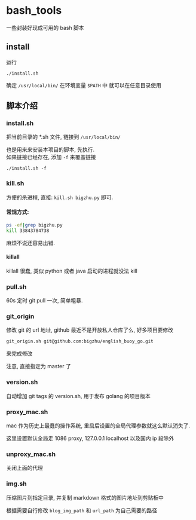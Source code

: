 # bash_tools
一些封装好现成可用的 bash 脚本

## install

运行 

```
./install.sh
```

确定 `/usr/local/bin/` 在环境变量 `$PATH` 中
就可以在任意目录使用

## 脚本介绍
### install.sh
把当前目录的 *.sh 文件, 链接到 `/usr/local/bin/`

也是用来来安装本项目的脚本, 先执行.  
如果链接已经存在, 添加 `-f` 来覆盖链接

```
./install.sh -f
```

### kill.sh

方便的杀进程, 直接: `kill.sh bigzhu.py` 即可.

#### 常规方式:

```bash
ps -ef|grep bigzhu.py
kill 33843784738
```
麻烦不说还容易出错.

#### killall 

killall 很蠢, 类似 python 或者 java 启动的进程就没法 kill

### pull.sh

60s 定时 git pull 一次, 简单粗暴.

### git_origin

修改 git 的 url 地址, github 最近不是开放私人仓库了么, 好多项目要修改

```bash
git_origin.sh git@github.com:bigzhu/english_buoy_go.git
```

来完成修改

注意, 直接指定为 master 了

### version.sh

自动增加 git tags 的 version.sh, 用于发布 golang 的项目版本

### proxy_mac.sh

mac 作为历史上最蠢的操作系统, 重启后设置的全局代理参数就这么默认消失了.

这里设置默认全局走 1086 proxy, 127.0.0.1 localhost 以及国内 ip 段除外

### unproxy_mac.sh

关闭上面的代理

### img.sh
压缩图片到指定目录, 并复制 markdown 格式的图片地址到剪贴板中

根据需要自行修改 `blog_img_path` 和 `url_path` 为自己需要的路径
